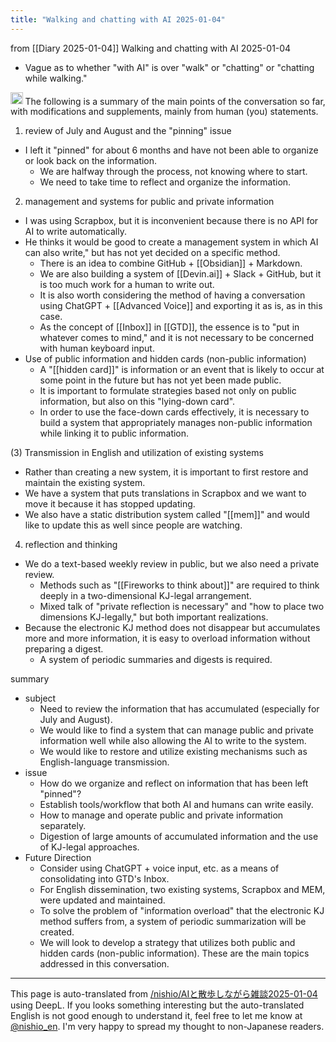 ```yaml
---
title: "Walking and chatting with AI 2025-01-04"
---
```


from  [[Diary 2025-01-04]]
Walking and chatting with AI 2025-01-04
- Vague as to whether "with AI" is over "walk" or "chatting" or "chatting while walking."

<img src='https://scrapbox.io/api/pages/nishio-en/o1 Pro/icon' alt='o1 Pro.icon' height="19.5"/>
The following is a summary of the main points of the conversation so far, with modifications and supplements, mainly from human (you) statements.

1. review of July and August and the "pinning" issue
- I left it "pinned" for about 6 months and have not been able to organize or look back on the information.
    - We are halfway through the process, not knowing where to start.
    - We need to take time to reflect and organize the information.

2. management and systems for public and private information
- I was using Scrapbox, but it is inconvenient because there is no API for AI to write automatically.
- He thinks it would be good to create a management system in which AI can also write," but has not yet decided on a specific method.
    - There is an idea to combine GitHub + [[Obsidian]] + Markdown.
    - We are also building a system of [[Devin.ai]] + Slack + GitHub, but it is too much work for a human to write out.
    - It is also worth considering the method of having a conversation using ChatGPT + [[Advanced Voice]] and exporting it as is, as in this case.
    - As the concept of [[Inbox]] in [[GTD]], the essence is to "put in whatever comes to mind," and it is not necessary to be concerned with human keyboard input.
- Use of public information and hidden cards (non-public information)
    - A "[[hidden card]]" is information or an event that is likely to occur at some point in the future but has not yet been made public.
    - It is important to formulate strategies based not only on public information, but also on this "lying-down card".
    - In order to use the face-down cards effectively, it is necessary to build a system that appropriately manages non-public information while linking it to public information.

(3) Transmission in English and utilization of existing systems
- Rather than creating a new system, it is important to first restore and maintain the existing system.
- We have a system that puts translations in Scrapbox and we want to move it because it has stopped updating.
- We also have a static distribution system called "[[mem]]" and would like to update this as well since people are watching.

4. reflection and thinking
- We do a text-based weekly review in public, but we also need a private review.
    - Methods such as "[[Fireworks to think about]]" are required to think deeply in a two-dimensional KJ-legal arrangement.
    - Mixed talk of "private reflection is necessary" and "how to place two dimensions KJ-legally," but both important realizations.
- Because the electronic KJ method does not disappear but accumulates more and more information, it is easy to overload information without preparing a digest.
    - A system of periodic summaries and digests is required.

summary
- subject
    - Need to review the information that has accumulated (especially for July and August).
    - We would like to find a system that can manage public and private information well while also allowing the AI to write to the system.
    - We would like to restore and utilize existing mechanisms such as English-language transmission.
- issue
    - How do we organize and reflect on information that has been left "pinned"?
    - Establish tools/workflow that both AI and humans can write easily.
    - How to manage and operate public and private information separately.
    - Digestion of large amounts of accumulated information and the use of KJ-legal approaches.
- Future Direction
    - Consider using ChatGPT + voice input, etc. as a means of consolidating into GTD's Inbox.
    - For English dissemination, two existing systems, Scrapbox and MEM, were updated and maintained.
    - To solve the problem of "information overload" that the electronic KJ method suffers from, a system of periodic summarization will be created.
    - We will look to develop a strategy that utilizes both public and hidden cards (non-public information).
These are the main topics addressed in this conversation.


---
This page is auto-translated from [/nishio/AIと散歩しながら雑談2025-01-04](https://scrapbox.io/nishio/AIと散歩しながら雑談2025-01-04) using DeepL. If you looks something interesting but the auto-translated English is not good enough to understand it, feel free to let me know at [@nishio_en](https://twitter.com/nishio_en). I'm very happy to spread my thought to non-Japanese readers.